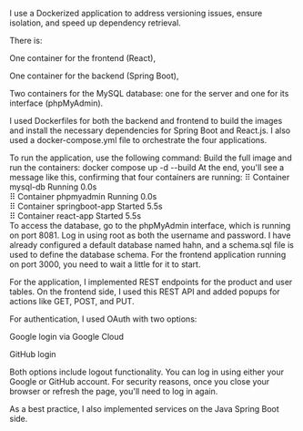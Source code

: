 I use a Dockerized application to address versioning issues, ensure isolation, and speed up dependency retrieval.

There is:

One container for the frontend (React),

One container for the backend (Spring Boot),

Two containers for the MySQL database: one for the server and one for its interface (phpMyAdmin).

I used Dockerfiles for both the backend and frontend to build the images and install the necessary dependencies for Spring Boot and React.js.
I also used a docker-compose.yml file to orchestrate the four applications.

To run the application, use the following command:
Build the full image and run the containers:
docker compose up -d --build
At the end, you'll see a message like this, confirming that four containers are running:
⠿ Container mysql-db        Running               0.0s  
⠿ Container phpmyadmin      Running               0.0s  
⠿ Container springboot-app  Started               5.5s  
⠿ Container react-app       Started               5.5s  
To access the database, go to the phpMyAdmin interface, which is running on port 8081.
Log in using root as both the username and password.
I have already configured a default database named hahn, and a schema.sql file is used to define the database schema.
For the frontend application running on port 3000, you need to wait a little for it to start.

For the application, I implemented REST endpoints for the product and user tables.
On the frontend side, I used this REST API and added popups for actions like GET, POST, and PUT.

For authentication, I used OAuth with two options:

Google login via Google Cloud

GitHub login

Both options include logout functionality.
You can log in using either your Google or GitHub account.
For security reasons, once you close your browser or refresh the page, you'll need to log in again.

As a best practice, I also implemented services on the Java Spring Boot side.
